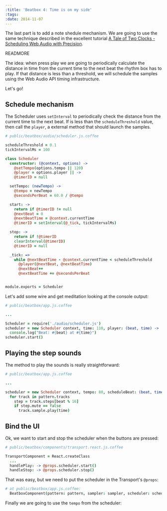 ```yaml
---
:title: 'Beatbox 4: Time is on my side'
:tags:
:date: 2014-11-07
---
```

The last part is to add a note shedule mechanism. We are going to use the same technique described in the excellent tutorial [A Tale of Two Clocks - Scheduling Web Audio with Precision](http://www.html5rocks.com/en/tutorials/audio/scheduling).

READMORE


The idea: when press play we are going to periodically calculate the distance in time from the current time to the next beat the rhythm box has to play. If that distance is less than a threshold, we will schedule the samples using the Web Audio API timing infrastructure.

Let's go!

## Schedule mechanism

The Scheduler uses `setInterval` to periodically check the distance from the current time to the next beat. If is less than the `scheduleThreshold` value, then call the `player`, a external method that should launch the samples.

~~~coffee
# public/beatbox/audio/scheduler.js.coffee

scheduleThreshold = 0.1
tickIntervalMs = 100

class Scheduler
  constructor: (@context, options) ->
    @setTempo(options.tempo || 120)
    @player = options.player || ->
    @timerID = null

  setTempo: (newTempo) ->
    @tempo = newTempo
    @secondsPerBeat = 60.0 / @tempo

  start: ->
    return if @timerID != null
    @nextBeat = 0
    @nextBeatTime = @context.currentTime
    @timerID = setInterval(@_tick, tickIntervalMs)

  stop: ->
    return if !@timerID
    clearInterval(@timerID)
    @timerID = null

  _tick: =>
    while @nextBeatTime - @context.currentTime < scheduleThreshold
      @player(@nextBeat, @nextBeatTime)
      @nextBeat++
      @nextBeatTime += @secondsPerBeat


module.exports = Scheduler
~~~

Let's add some wire and get meditation looking at the console output:

~~~coffee
# public/beatbox/app.js.coffee

...

Scheduler = require('./audio/scheduler.js')
scheduler = new Scheduler context, time: 110, player: (beat, time) ->
  console.log("Beat: #{beat} at #{time}")
scheduler.start()
~~~

## Playing the step sounds

The method to play the sounds is really straightforward:

~~~coffee
# public/beatbox/app.js.coffee

...

scheduler = new Scheduler context, tempo: 80, scheduleBeat: (beat, time)->
  for track in pattern.tracks
    step = track.steps[beat % 16]
    if step.mute == false
      track.sample.play(time)
~~~


## Bind the UI

Ok, we want to start and stop the scheduler when the buttons are pressed:

~~~coffee
# public/beatbox/components/transport.react.js.coffee

TransportComponent = React.createClass
  ...
  handlePlay: -> @props.scheduler.start()
  handleStop: -> @props.scheduler.stop()
~~~

That was easy, but we need to put the scheduler in the Transport's `@props`:

~~~coffee
# at public/beatbox/app.js.coffee:
  BeatboxComponent(pattern: pattern, sampler: sampler, scheduler: scheduler)
~~~

Finally we are going to use the `tempo` from the scheduler:
